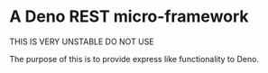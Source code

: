 # A Deno REST micro-framework

THIS IS VERY UNSTABLE DO NOT USE

The purpose of this is to provide express like functionality to Deno.
